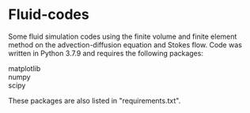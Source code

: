 # Fluid-codes
Some fluid simulation codes using the finite volume and finite element method on the advection-diffusion equation and Stokes flow.
Code was written in Python 3.7.9 and requires the following packages:

matplotlib  
numpy  
scipy  

These packages are also listed in "requirements.txt".
